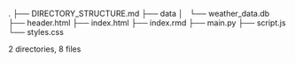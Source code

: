 .
├── DIRECTORY_STRUCTURE.md
├── data
│   └── weather_data.db
├── header.html
├── index.html
├── index.rmd
├── main.py
├── script.js
└── styles.css

2 directories, 8 files
